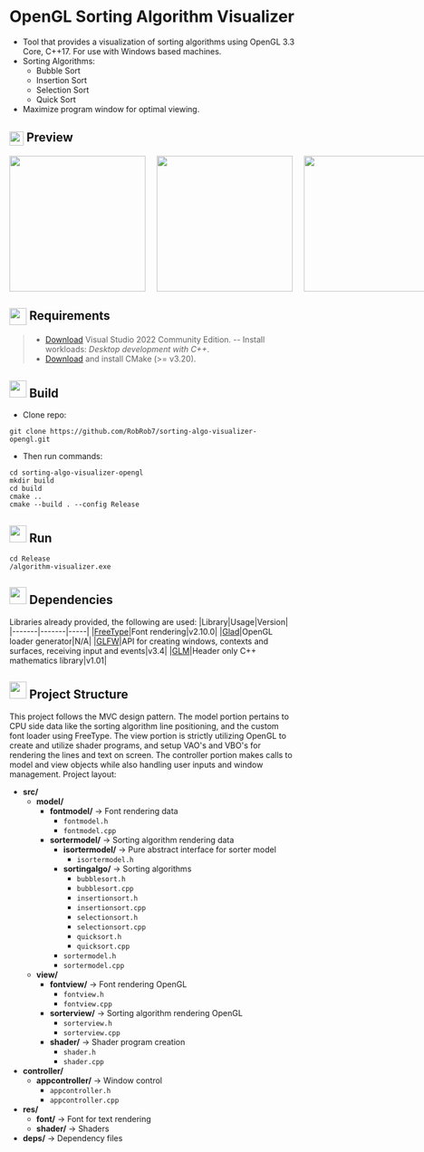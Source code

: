 # OpenGL Sorting Algorithm Visualizer
- Tool that provides a visualization of sorting algorithms using OpenGL 3.3 Core, C++17. For use with Windows based machines.
- Sorting Algorithms:
  - Bubble Sort
  - Insertion Sort
  - Selection Sort
  - Quick Sort
- Maximize program window for optimal viewing.

<h2>
<img src="https://em-content.zobj.net/source/microsoft-teams/400/bar-chart_1f4ca.png" height="25" align="center">
Preview
</h2>
<div style="display: flex; gap: 20px;">
    <img src="./gif/bubble_sort.gif" height="240"/>
    <img src="./gif/insertion_sort.gif" height="240"/>
    <img src="./gif/selection_sort.gif" height="240"/>
    <img src="./gif/quick_sort.gif" height="240"/>
</div>

<h2>
<img src="https://lh4.googleusercontent.com/proxy/4_Zan5D7FOYcviw14ecpCpx8Tvq-ii1DoLIe15O2eDy9INbz2mhP-27Z3HCWby3EaQned-UF-1n4zFzbkSEFt9p7sOQUnsX-q_GyjI4C1-bSIVXTG0z0dugD" height="30" align="center">
Requirements
</h2>

> - [Download](https://visualstudio.microsoft.com/vs/community/) Visual Studio 2022 Community Edition.
> -- Install workloads: *Desktop development with C++*.
> - [Download](https://cmake.org/download/) and install CMake (>= v3.20).

<h2>
<img src="https://em-content.zobj.net/source/microsoft-teams/337/hammer-and-wrench_1f6e0-fe0f.png" height="30",align = "center">
Build
</h2>

- Clone repo:
```
git clone https://github.com/RobRob7/sorting-algo-visualizer-opengl.git
```
- Then run commands:
```
cd sorting-algo-visualizer-opengl
mkdir build
cd build
cmake ..
cmake --build . --config Release
```
<h2>
<img src="https://cdn-icons-png.freepik.com/512/8964/8964273.png" height="30",align = "center">
Run
</h2>

```
cd Release
/algorithm-visualizer.exe
```


<h2>
<img src="https://em-content.zobj.net/source/microsoft-3D-fluent/406/package_1f4e6.png" height="30",align = "center">
Dependencies
</h2>

Libraries already provided, the following are used:
|Library|Usage|Version|
|-------|-------|-----|
|[FreeType](https://freetype.org/download.html)|Font rendering|v2.10.0|
|[Glad](https://glad.dav1d.de/)|OpenGL loader generator|N/A|
|[GLFW](https://www.glfw.org/download.html)|API for creating windows, contexts and surfaces, receiving input and events|v3.4|
|[GLM](https://github.com/g-truc/glm/releases/tag/1.0.1)|Header only C++ mathematics library|v1.01|


<h2>
<img src="https://www.traptct.com/wp-content/uploads/2020/04/file-folder-png-1.png" height="30",align = "center">
Project Structure
</h2>

This project follows the MVC design pattern. The model portion pertains to CPU side data like the sorting algorithm line positioning, and the custom font loader using FreeType. The view portion is strictly utilizing OpenGL to create and utilize shader programs, and setup VAO's and VBO's for rendering the lines and text on screen. The controller portion makes calls to model and view objects while also handling user inputs and window management. Project layout:
- **src/**
  - **model/**
    - **fontmodel/** → Font rendering data
        - `fontmodel.h`
        - `fontmodel.cpp`
    - **sortermodel/** → Sorting algorithm rendering data
        - **isortermodel/** → Pure abstract interface for sorter model
          - `isortermodel.h`
        - **sortingalgo/** → Sorting algorithms
          - `bubblesort.h`
          - `bubblesort.cpp`
          - `insertionsort.h`
          - `insertionsort.cpp`
          - `selectionsort.h`
          - `selectionsort.cpp`
          - `quicksort.h`
          - `quicksort.cpp`
        - `sortermodel.h`
        - `sortermodel.cpp`
  - **view/**
    - **fontview/** → Font rendering OpenGL
        - `fontview.h`
        - `fontview.cpp`
    - **sorterview/** → Sorting algorithm rendering OpenGL
        - `sorterview.h`
        - `sorterview.cpp`
    - **shader/** → Shader program creation
        - `shader.h`
        - `shader.cpp`
- **controller/**
    - **appcontroller/** → Window control
      - `appcontroller.h`
      - `appcontroller.cpp`
- **res/**
  - **font/** → Font for text rendering
  - **shader/** → Shaders
- **deps/** → Dependency files

